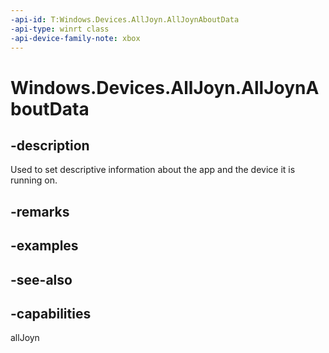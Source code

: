 ```yaml
---
-api-id: T:Windows.Devices.AllJoyn.AllJoynAboutData
-api-type: winrt class
-api-device-family-note: xbox
---
```


<!-- Class syntax.
public class AllJoynAboutData : Windows.Devices.AllJoyn.IAllJoynAboutData
-->

# Windows.Devices.AllJoyn.AllJoynAboutData

## -description
Used to set descriptive information about the app and the device it is running on.

## -remarks

## -examples

## -see-also


## -capabilities
allJoyn
